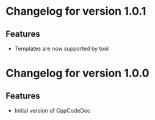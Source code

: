 # Changelog for version 1.0.1

## Features

* Templates are now supported by tool

# Changelog for version 1.0.0

## Features

* Initial version of CppCodeDoc

